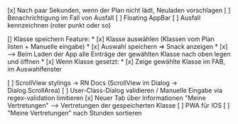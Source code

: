 [x] Nach paar Sekunden, wenn der Plan nicht lädt, Neuladen vorschlagen
[ ] Benachrichtigung im Fall von Ausfall
[ ] Floating AppBar
[ ] Ausfall kennzeichnen (roter punkt oder so)

[] Klasse speichern Feature:
    * [x] Klasse auswählen (Klassen vom Plan listen + Manuelle eingabe)
    * [x] Auswahl speichern => Snack anzeigen
    * [x] --> Beim Laden der App alle Einträge der gewählten Klasse nach oben legen und öffnen
    * [x] Wenn Klasse gesetzt:
        * [x] Zeige gewählte Klasse im FAB, im Auswahlfenster

[ ] ScrollView stylings -> RN Docs (ScrollView im Dialog -> Dialog.ScrollArea)
[ ] User-Class-Dialog validieren / Manuelle Eingabe via regex-validation limitieren
[x] Neuer Tab über Informationen "Meine Vertretungen" --> Vertretungen der gespeicherten Klasse
[ ] PWA für IOS
[ ] "Meine Vertretungen" nach Stunden sortieren